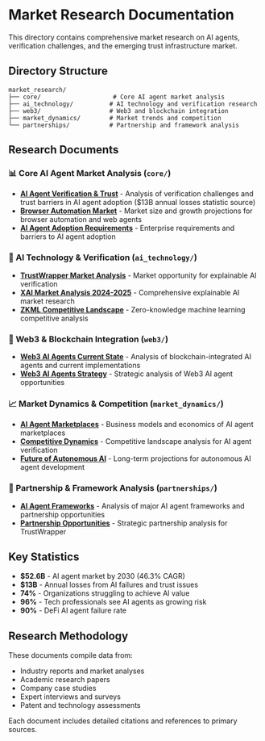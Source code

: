 # Market Research Documentation

This directory contains comprehensive market research on AI agents, verification challenges, and the emerging trust infrastructure market.

## Directory Structure

```
market_research/
├── core/                    # Core AI agent market analysis
├── ai_technology/          # AI technology and verification research  
├── web3/                   # Web3 and blockchain integration
├── market_dynamics/        # Market trends and competition
└── partnerships/           # Partnership and framework analysis
```

## Research Documents

### 📊 Core AI Agent Market Analysis (`core/`)
- **[AI Agent Verification & Trust](core/ai_agent_verification_trust.md)** - Analysis of verification challenges and trust barriers in AI agent adoption ($13B annual losses statistic source)
- **[Browser Automation Market](core/browser_automation_market.md)** - Market size and growth projections for browser automation and web agents
- **[AI Agent Adoption Requirements](core/ai_agent_adoption_requirements.md)** - Enterprise requirements and barriers to AI agent adoption

### 🤖 AI Technology & Verification (`ai_technology/`)
- **[TrustWrapper Market Analysis](ai_technology/trustwrapper_market_analysis.md)** - Market opportunity for explainable AI verification
- **[XAI Market Analysis 2024-2025](ai_technology/xai_market_analysis.md)** - Comprehensive explainable AI market research
- **[ZKML Competitive Landscape](ai_technology/zkml_competitive_landscape.md)** - Zero-knowledge machine learning competitive analysis

### 🔗 Web3 & Blockchain Integration (`web3/`)
- **[Web3 AI Agents Current State](web3/web3_ai_agents_current_state.md)** - Analysis of blockchain-integrated AI agents and current implementations
- **[Web3 AI Agents Strategy](web3/web3_ai_agents_strategy.md)** - Strategic analysis of Web3 AI agent opportunities

### 📈 Market Dynamics & Competition (`market_dynamics/`)
- **[AI Agent Marketplaces](market_dynamics/ai_agent_marketplaces.md)** - Business models and economics of AI agent marketplaces
- **[Competitive Dynamics](market_dynamics/competitive_dynamics.md)** - Competitive landscape analysis for AI agent verification
- **[Future of Autonomous AI](market_dynamics/autonomous_ai_future.md)** - Long-term projections for autonomous AI agent development

### 🤝 Partnership & Framework Analysis (`partnerships/`)
- **[AI Agent Frameworks](partnerships/ai_agent_frameworks.md)** - Analysis of major AI agent frameworks and partnership opportunities
- **[Partnership Opportunities](partnerships/partnership_opportunities.md)** - Strategic partnership analysis for TrustWrapper

## Key Statistics

- **$52.6B** - AI agent market by 2030 (46.3% CAGR)
- **$13B** - Annual losses from AI failures and trust issues
- **74%** - Organizations struggling to achieve AI value
- **96%** - Tech professionals see AI agents as growing risk
- **90%** - DeFi AI agent failure rate

## Research Methodology

These documents compile data from:
- Industry reports and market analyses
- Academic research papers
- Company case studies
- Expert interviews and surveys
- Patent and technology assessments

Each document includes detailed citations and references to primary sources.